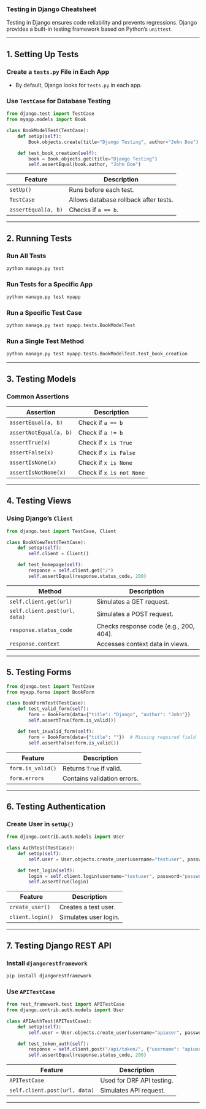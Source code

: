 ### **Testing in Django Cheatsheet**  

Testing in Django ensures code reliability and prevents regressions. Django provides a built-in testing framework based on Python’s `unittest`.

---

## **1. Setting Up Tests**  

### **Create a `tests.py` File in Each App**  
- By default, Django looks for `tests.py` in each app.

### **Use `TestCase` for Database Testing**  
```python
from django.test import TestCase
from myapp.models import Book

class BookModelTest(TestCase):
    def setUp(self):
        Book.objects.create(title="Django Testing", author="John Doe")

    def test_book_creation(self):
        book = Book.objects.get(title="Django Testing")
        self.assertEqual(book.author, "John Doe")
```

| **Feature**  | **Description**  |
|-------------|----------------|
| `setUp()`   | Runs before each test.  |
| `TestCase`  | Allows database rollback after tests.  |
| `assertEqual(a, b)` | Checks if `a == b`. |

---

## **2. Running Tests**  

### **Run All Tests**
```sh
python manage.py test
```

### **Run Tests for a Specific App**
```sh
python manage.py test myapp
```

### **Run a Specific Test Case**
```sh
python manage.py test myapp.tests.BookModelTest
```

### **Run a Single Test Method**
```sh
python manage.py test myapp.tests.BookModelTest.test_book_creation
```

---

## **3. Testing Models**  

### **Common Assertions**
| **Assertion** | **Description** |
|--------------|----------------|
| `assertEqual(a, b)` | Check if `a == b` |
| `assertNotEqual(a, b)` | Check if `a != b` |
| `assertTrue(x)` | Check if `x is True` |
| `assertFalse(x)` | Check if `x is False` |
| `assertIsNone(x)` | Check if `x is None` |
| `assertIsNotNone(x)` | Check if `x is not None` |

---

## **4. Testing Views**  

### **Using Django’s `Client`**
```python
from django.test import TestCase, Client

class BookViewTest(TestCase):
    def setUp(self):
        self.client = Client()

    def test_homepage(self):
        response = self.client.get("/")
        self.assertEqual(response.status_code, 200)
```

| **Method** | **Description** |
|-----------|----------------|
| `self.client.get(url)` | Simulates a GET request. |
| `self.client.post(url, data)` | Simulates a POST request. |
| `response.status_code` | Checks response code (e.g., 200, 404). |
| `response.context` | Accesses context data in views. |

---

## **5. Testing Forms**  

```python
from django.test import TestCase
from myapp.forms import BookForm

class BookFormTest(TestCase):
    def test_valid_form(self):
        form = BookForm(data={"title": "Django", "author": "John"})
        self.assertTrue(form.is_valid())

    def test_invalid_form(self):
        form = BookForm(data={"title": ""})  # Missing required field
        self.assertFalse(form.is_valid())
```

| **Feature** | **Description** |
|------------|----------------|
| `form.is_valid()` | Returns `True` if valid. |
| `form.errors` | Contains validation errors. |

---

## **6. Testing Authentication**  

### **Create User in `setUp()`**
```python
from django.contrib.auth.models import User

class AuthTest(TestCase):
    def setUp(self):
        self.user = User.objects.create_user(username="testuser", password="password123")

    def test_login(self):
        login = self.client.login(username="testuser", password="password123")
        self.assertTrue(login)
```

| **Feature** | **Description** |
|------------|----------------|
| `create_user()` | Creates a test user. |
| `client.login()` | Simulates user login. |

---

## **7. Testing Django REST API**  

### **Install `djangorestframework`**  
```sh
pip install djangorestframework
```

### **Use `APITestCase`**
```python
from rest_framework.test import APITestCase
from django.contrib.auth.models import User

class APIAuthTest(APITestCase):
    def setUp(self):
        self.user = User.objects.create_user(username="apiuser", password="pass")

    def test_token_auth(self):
        response = self.client.post("/api/token/", {"username": "apiuser", "password": "pass"})
        self.assertEqual(response.status_code, 200)
```

| **Feature** | **Description** |
|------------|----------------|
| `APITestCase` | Used for DRF API testing. |
| `self.client.post(url, data)` | Simulates API request. |

---
